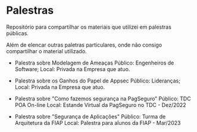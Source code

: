# Palestras
Repositório para compartilhar os materiais que utilizei em palestras públicas.

Além de elencar outras paletras particulares, onde não consigo compartilhar o material utilizado.

- Palestra sobre Modelagem de Ameaças
  Público: Engenheiros de Software;
  Local: Privada na Empresa que atuo.
  
- Palestra sobre os Ganhos do Papel de Appsec
  Público: Lideranças;
  Local: Privada na Empresa que atuo.
  
- Palestra sobre "Como fazemos segurança na PagSeguro"
  Público: TDC POA On-line
  Local: Estande Virtual da PagSeguro no TDC - Dez/2022
  
- Palestra sobre "Segurança de Aplicações"
  Público: Turma de Arquitetura da FIAP
  Local: Palestra para alunos da FIAP - Mar/2023
  
